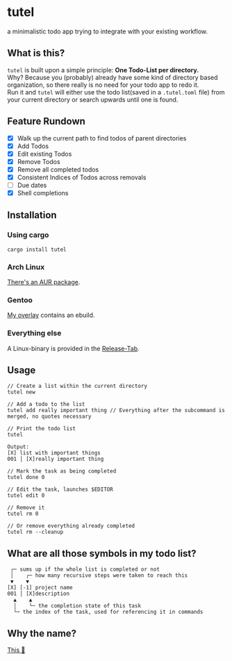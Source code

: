 # tutel
a minimalistic todo app trying to integrate with your existing workflow.

## What is this?
`tutel` is built upon a simple principle: **One Todo-List per directory.**  
Why? Because you (probably) already have some kind of directory based
organization, so there really is no need for your todo app to redo it.  
Run it and `tutel` will either use the todo list(saved in a `.tutel.toml` file) from
your current directory or search upwards until one is found. 

## Feature Rundown
- [X] Walk up the current path to find todos of parent directories
- [X] Add Todos
- [X] Edit existing Todos
- [X] Remove Todos
- [X] Remove all completed todos
- [X] Consistent Indices of Todos across removals
- [ ] Due dates
- [X] Shell completions

## Installation

### Using cargo
`cargo install tutel`

### Arch Linux
[There's an AUR package](https://aur.archlinux.org/packages/tutel).

### Gentoo
[My overlay](https://github.com/0x5a4/ruhtra) contains an ebuild.

### Everything else
A Linux-binary is provided in the [Release-Tab](https://github.com/0x5a4/tutel/releases).

## Usage
```
// Create a list within the current directory
tutel new

// Add a todo to the list
tutel add really important thing // Everything after the subcommand is merged, no quotes necessary

// Print the todo list
tutel

Output:
[X] list with important things
001 │ [X]really important thing

// Mark the task as being completed
tutel done 0

// Edit the task, launches $EDITOR
tutel edit 0

// Remove it
tutel rm 0

// Or remove everything already completed
tutel rm --cleanup
```

## What are all those symbols in my todo list?
```
 ┌─ sums up if the whole list is completed or not
 │    ┌─ how many recursive steps were taken to reach this
 ▼    ▼
[X] [-1] project name 
001 │ [X]description
  ▲    ▲
  │    └─ the completion state of this task
  └─ the index of the task, used for referencing it in commands
```

## Why the name?
[This 🐢](https://youtu.be/oxzEdm29JLw)
